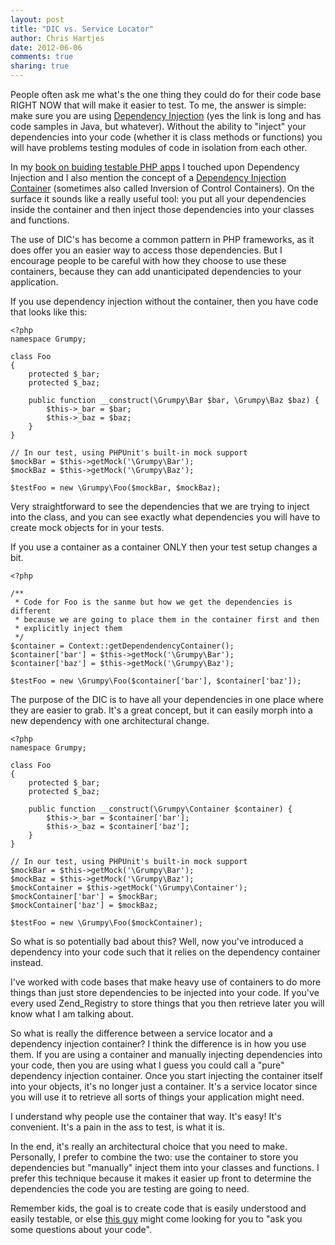 ```yaml
---
layout: post
title: "DIC vs. Service Locator" 
author: Chris Hartjes
date: 2012-06-06
comments: true 
sharing: true 
---
```

People often ask me what's the one thing they could do for their code base
RIGHT NOW that will make it easier to test. To me, the answer is simple:
make sure you are using [Dependency Injection](http://en.wikipedia.org/wiki/Dependency_injection)
(yes the link is long and has code samples in Java, but whatever). Without
the ability to "inject" your dependencies into your code (whether it is 
class methods or functions) you will have problems testing modules of
code in isolation from each other.

In my [book on buiding testable PHP apps](http://grumpy-testing.com) I touched upon Dependency Injection
and I also mention the concept of a [Dependency Injection Container](http://martinfowler.com/articles/injection.html)
(sometimes also called Inversion of Control Containers). On the surface it
sounds like a really useful tool: you put all your dependencies inside the
container and then inject those dependencies into your classes and functions.

The use of DIC's has become a common pattern in PHP frameworks, as it does
offer you an easier way to access those dependencies. But I encourage people
to be careful with how they choose to use these containers, because they can
add unanticipated dependencies to your application.

If you use dependency injection without the container, then you have code that
looks like this:

~~~
<?php
namespace Grumpy;

class Foo
{
    protected $_bar;
    protected $_baz;

    public function __construct(\Grumpy\Bar $bar, \Grumpy\Baz $baz) {
        $this->_bar = $bar;
        $this->_baz = $baz;
    }
}

// In our test, using PHPUnit's built-in mock support
$mockBar = $this->getMock('\Grumpy\Bar');
$mockBaz = $this->getMock('\Grumpy\Baz');

$testFoo = new \Grumpy\Foo($mockBar, $mockBaz);

~~~

Very straightforward to see the dependencies that we are trying to inject
into the class, and you can see exactly what dependencies you will have to
create mock objects for in your tests.

If you use a container as a container ONLY then your test setup changes 
a bit.

~~~
<?php

/**
 * Code for Foo is the sanme but how we get the dependencies is different
 * because we are going to place them in the container first and then
 * explicitly inject them
 */
$container = Context::getDependendencyContainer();
$container['bar'] = $this->getMock('\Grumpy\Bar');
$container['baz'] = $this->getMock('\Grumpy\Baz');

$testFoo = new \Grumpy\Foo($container['bar'], $container['baz']);

~~~

The purpose of the DIC is to have all your dependencies in one place
where they are easier to grab. It's a great concept, but it can easily
morph into a new dependency with one architectural change.

~~~
<?php
namespace Grumpy;

class Foo
{
    protected $_bar;
    protected $_baz;

    public function __construct(\Grumpy\Container $container) {
        $this->_bar = $container['bar'];
        $this->_baz = $container['baz'];
    }
}

// In our test, using PHPUnit's built-in mock support
$mockBar = $this->getMock('\Grumpy\Bar');
$mockBaz = $this->getMock('\Grumpy\Baz');
$mockContainer = $this->getMock('\Grumpy\Container');
$mockContainer['bar'] = $mockBar;
$mockContainer['baz'] = $mockBaz;

$testFoo = new \Grumpy\Foo($mockContainer);

~~~

So what is so potentially bad about this? Well, now you've introduced a
dependency into your code such that it relies on the dependency container
instead.

I've worked with code bases that make heavy use of containers to do more
things than just store dependencies to be injected into your code. If 
you've every used Zend\_Registry to store things that you then retrieve
later you will know what I am talking about. 

So what is really the difference between a service locator and a 
dependency injection container? I think the difference is in how you
use them. If you are using a container and manually injecting dependencies
into your code, then you are using what I guess you could call a 
"pure" dependency injection container. Once you start injecting
the container itself into your objects, it's no longer just a container.
It's a service locator since you will use it to retrieve all sorts of
things your application might need. 

I understand why people use the container that way. It's easy! It's
convenient. It's a pain in the ass to test, is what it is.

In the end, it's really an architectural choice that you need to make.
Personally, I prefer to combine the two: use the container to store
you dependencies but "manually" inject them into your classes and
functions. I prefer this technique because it makes it easier up front
to determine the dependencies the code you are testing are going
to need.

Remember kids, the
goal is to create code that is easily understood and easily testable, 
or else [this guy](http://twitpic.com/9p5o2x/full) might come looking
for you to "ask you some questions about your code".






